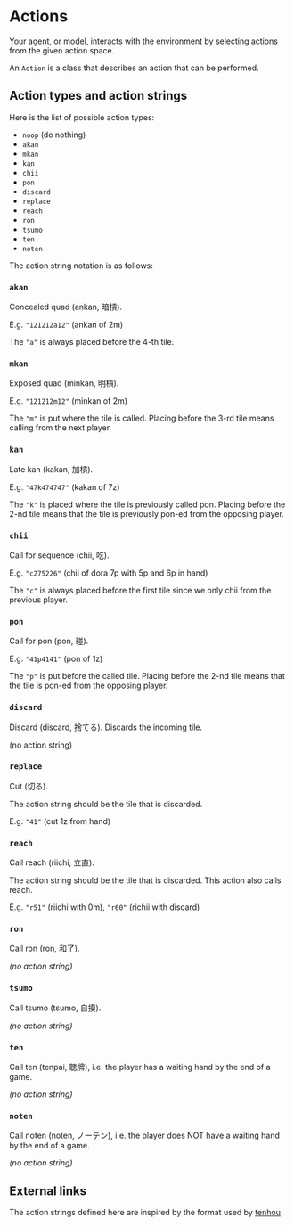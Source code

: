 # Actions

Your agent, or model, interacts with the environment by selecting actions from the given action space.

An `Action` is a class that describes an action that can be performed.

## Action types and action strings

Here is the list of possible action types:

- `noop` (do nothing)
- `akan`
- `mkan`
- `kan`
- `chii`
- `pon`
- `discard`
- `replace`
- `reach`
- `ron`
- `tsumo`
- `ten`
- `noten`

The action string notation is as follows:

### `akan`

Concealed quad (ankan, 暗槓).

E.g. `"121212a12"` (ankan of 2m)

The `"a"` is always placed before the 4-th tile.

### `mkan`

Exposed quad (minkan, 明槓).

E.g. `"121212m12"` (minkan of 2m)

The `"m"` is put where the tile is called. Placing
before the 3-rd tile means calling from the next player.

### `kan`

Late kan (kakan, 加槓).

E.g. `"47k474747"` (kakan of 7z)

The `"k"` is placed where the tile is previously called
pon. Placing before the 2-nd tile means that the tile
is previously pon-ed from the opposing player.

### `chii`

Call for sequence (chii, 吃).

E.g. `"c275226"` (chii of dora 7p with 5p and 6p in hand)

The `"c"` is always placed before the first tile since
we only chii from the previous player.

### `pon`

Call for pon (pon, 碰).

E.g. `"41p4141"` (pon of 1z)

The `"p"` is put before the called tile. Placing before
the 2-nd tile means that the tile is pon-ed from the
opposing player.

### `discard`

Discard (discard, 捨てる). Discards the incoming tile.

(no action string)

### `replace`

Cut (切る).

The action string should be the tile that is discarded.

E.g. `"41"` (cut 1z from hand)

### `reach`

Call reach (riichi, 立直).

The action string should be the tile that is discarded.
This action also calls reach.

E.g. `"r51"` (riichi with 0m), `"r60"` (richii with discard)

### `ron`

Call ron (ron, 和了).

*(no action string)*

### `tsumo`

Call tsumo (tsumo, 自摸).

*(no action string)*

### `ten`

Call ten (tenpai, 聴牌), i.e. the player has a waiting
hand by the end of a game.

*(no action string)*

### `noten`

Call noten (noten, ノーテン), i.e. the player does NOT
have a waiting hand by the end of a game.

*(no action string)*

## External links

The action strings defined here are inspired by the format used by [tenhou](https://tenhou.net/).
